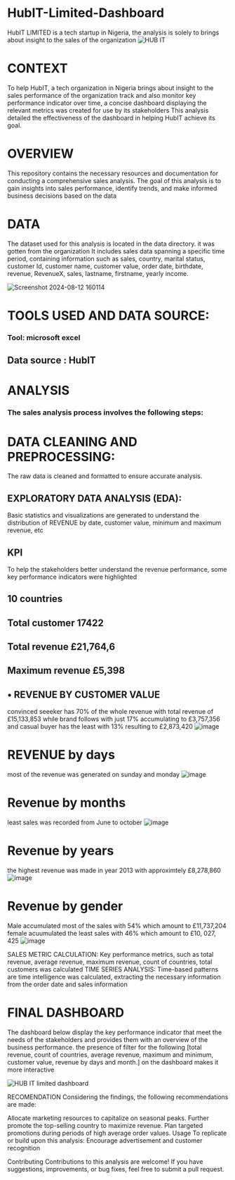 # HubIT-Limited-Dashboard
HubIT LIMITED is a tech startup in Nigeria, the analysis is solely to brings about insight to the sales of the organization 
![HUB IT](https://github.com/user-attachments/assets/8e50b0f4-aa20-405a-908a-76d43aab601c)


 # CONTEXT

To help HubIT, a tech organization in Nigeria brings about insight to the sales performance of the organization track and also monitor key performance indicator
over time, a concise dashboard displaying the relevant metrics was created for use by its stakeholders This analysis detailed the effectiveness
of the dashboard in helping HubIT achieve its goal.

# OVERVIEW

This repository contains the necessary resources and documentation for conducting a comprehensive sales analysis. The goal of this analysis is to gain 
insights into sales performance, identify trends, and make informed business decisions based on the data

# DATA

The dataset used for this analysis is located in the data directory. it was gotten from the organization It includes sales data spanning a specific time period, 
containing information such as sales, country, marital status, customer Id, customer name, customer value, order date, birthdate, revenue, RevenueX, sales, lastname,
firstname, yearly income.

![Screenshot 2024-08-12 160114](https://github.com/user-attachments/assets/b8ae0e1b-33ff-4d4a-b7e1-1621895890a0)


 # TOOLS USED AND DATA SOURCE:

### Tool: microsoft excel

## Data source : HubIT

# ANALYSIS

### The sales analysis process involves the following steps:

# DATA CLEANING AND PREPROCESSING:

The raw data is cleaned and formatted to ensure accurate analysis.

## EXPLORATORY DATA ANALYSIS (EDA):

Basic statistics and visualizations are generated to understand the distribution of REVENUE by date, customer value, minimum and maximum revenue, etc

## KPI

To help the stakeholders better understand the revenue performance, some key performance indicators were highlighted

##  10 countries
##  Total customer 17422
##  Total revenue £21,764,6
##  Maximum revenue £5,398
## • REVENUE BY CUSTOMER VALUE
convinced seeeker has 70% of the whole revenue with total revenue of £15,133,853 while brand follows with just 17% accumulating to £3,757,356 and casual buyer
has the least with 13% resulting to £2,873,420
![image](https://github.com/user-attachments/assets/0b99142d-5582-4d0f-8497-964f7e2024ec)

# REVENUE by days
most of the revenue was generated on sunday and monday
![image](https://github.com/user-attachments/assets/b53df932-6836-45bb-afac-102bdbd65331)

# Revenue by months
least sales was recorded from June to october
![image](https://github.com/user-attachments/assets/dda74cd7-6b7a-4e43-9343-5dbae37bdb4d)

# Revenue by years
the highest revenue was made in year 2013 with approximtely £8,278,860
![image](https://github.com/user-attachments/assets/1457dd60-5f27-4476-82d4-c25f5a494abf)

# Revenue by gender 
Male accumulated most of the sales with 54% which amount to £11,737,204
female acuumulated the least sales with 46% which amount to £10, 027, 425
![image](https://github.com/user-attachments/assets/690c6f36-e351-4c1d-a14b-f4b57bd0c210)

SALES METRIC CALCULATION: Key performance metrics, such as total revenue, average revenue, maximum revenue, count of countries, total customers was calculated
TIME SERIES ANALYSIS: Time-based patterns are time intelligence was calculated, extracting the necessary information from the order date and sales information
# FINAL DASHBOARD

The dashboard below display the key performance indicator that meet the needs of the stakeholders and provides them with an overview of the business performance. the presence of filter for the following [total revenue, count of countries, average revenue, maximum and minimum, customer value, revenue by days and month.] on the dashboard makes it more interactive

![HUB IT limited dashboard](https://github.com/user-attachments/assets/a2361b37-5ecb-4aa6-9c14-eb2a48474200)

 RECOMENDATION  Considering the findings, the following recommendations are made:

Allocate marketing resources to capitalize on seasonal peaks. Further promote the top-selling country to maximize revenue. Plan targeted promotions during periods of high average order values. Usage To replicate or build upon this analysis:
Encourage advertisement and customer recognition

Contributing Contributions to this analysis are welcome! If you have suggestions, improvements, or bug fixes, feel free to submit a pull request.




